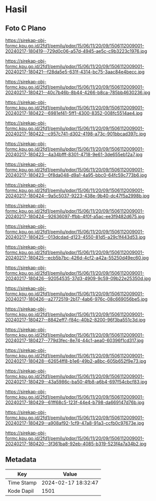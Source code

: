 # Hasil

## Foto C Plano

https://sirekap-obj-formc.kpu.go.id/2fd1/pemilu/pdpr/15/06/11/20/09/1506112009001-20240217-180419--729d0c06-a57d-4945-ae5c-c9b3223c1976.jpg

https://sirekap-obj-formc.kpu.go.id/2fd1/pemilu/pdpr/15/06/11/20/09/1506112009001-20240217-180421--f28da5e5-631f-4314-bc75-3aac84e4becc.jpg

https://sirekap-obj-formc.kpu.go.id/2fd1/pemilu/pdpr/15/06/11/20/09/1506112009001-20240217-180421--40c7b46b-8b44-4266-b8ca-785bb4630236.jpg

https://sirekap-obj-formc.kpu.go.id/2fd1/pemilu/pdpr/15/06/11/20/09/1506112009001-20240217-180422--6981ef41-5ff1-4300-8352-008fc5514ae4.jpg

https://sirekap-obj-formc.kpu.go.id/2fd1/pemilu/pdpr/15/06/11/20/09/1506112009001-20240217-180422--c957c741-d302-4198-a73c-901bbcad397c.jpg

https://sirekap-obj-formc.kpu.go.id/2fd1/pemilu/pdpr/15/06/11/20/09/1506112009001-20240217-180423--4a34bfff-8301-4718-9e61-3de655eb12a7.jpg

https://sirekap-obj-formc.kpu.go.id/2fd1/pemilu/pdpr/15/06/11/20/09/1506112009001-20240217-180423--0f8da048-d9a1-4a95-bbc0-64fc59c773b6.jpg

https://sirekap-obj-formc.kpu.go.id/2fd1/pemilu/pdpr/15/06/11/20/09/1506112009001-20240217-180424--9a5c5037-9223-438e-9b40-dc47f5a2998b.jpg

https://sirekap-obj-formc.kpu.go.id/2fd1/pemilu/pdpr/15/06/11/20/09/1506112009001-20240217-180424--92636097-ffbb-4f0f-a5ac-ee3f9482d675.jpg

https://sirekap-obj-formc.kpu.go.id/2fd1/pemilu/pdpr/15/06/11/20/09/1506112009001-20240217-180425--013dcdad-d123-4550-81d5-a29c1f443d53.jpg

https://sirekap-obj-formc.kpu.go.id/2fd1/pemilu/pdpr/15/06/11/20/09/1506112009001-20240217-180425--ecb5b7bc-426d-4cf2-a42a-55250d49ec60.jpg

https://sirekap-obj-formc.kpu.go.id/2fd1/pemilu/pdpr/15/06/11/20/09/1506112009001-20240217-180426--92054535-37d3-4909-9c59-09b22e25350d.jpg

https://sirekap-obj-formc.kpu.go.id/2fd1/pemilu/pdpr/15/06/11/20/09/1506112009001-20240217-180426--a2772519-2b17-4ab6-976c-08c669056be5.jpg

https://sirekap-obj-formc.kpu.go.id/2fd1/pemilu/pdpr/15/06/11/20/09/1506112009001-20240217-180427--8842eff7-f84c-40b2-8200-96f3ba551c3d.jpg

https://sirekap-obj-formc.kpu.go.id/2fd1/pemilu/pdpr/15/06/11/20/09/1506112009001-20240217-180427--779d3fec-8e74-44c1-aea0-60396f1cd317.jpg

https://sirekap-obj-formc.kpu.go.id/2fd1/pemilu/pdpr/15/06/11/20/09/1506112009001-20240217-180428--62654ff8-b1e6-49b2-a8bc-605b652f9e73.jpg

https://sirekap-obj-formc.kpu.go.id/2fd1/pemilu/pdpr/15/06/11/20/09/1506112009001-20240217-180429--43a5986c-ba50-4fb8-a6b4-697f54cbcf83.jpg

https://sirekap-obj-formc.kpu.go.id/2fd1/pemilu/pdpr/15/06/11/20/09/1506112009001-20240217-180429--61ff68c5-123f-44e4-b798-da669147d76b.jpg

https://sirekap-obj-formc.kpu.go.id/2fd1/pemilu/pdpr/15/06/11/20/09/1506112009001-20240217-180429--a908af92-1cf9-47a8-91a3-ccfb0c97673e.jpg

https://sirekap-obj-formc.kpu.go.id/2fd1/pemilu/pdpr/15/06/11/20/09/1506112009001-20240217-180420--3f361ba8-92eb-4085-b319-523f4a7a34b2.jpg


## Metadata

| Key        | Value               |
| ---------- | ------------------- |
| Time Stamp | 2024-02-17 18:32:47 |
| Kode Dapil | 1501                |



